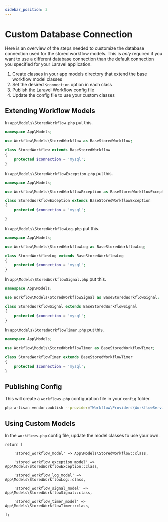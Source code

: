 ```yaml
---
sidebar_position: 3
---
```


# Custom Database Connection

Here is an overview of the steps needed to customize the database connection used for the stored workflow models. This is *only* required if you want to use a different database connection than the default connection you specified for your Laravel application.

1. Create classes in your app models directory that extend the base workflow model classes
2. Set the desired `$connection` option in each class
3. Publish the Laravel Workflow config file
4. Update the config file to use your custom classes

## Extending Workflow Models

In `app\Models\StoredWorkflow.php` put this.

```php
namespace App\Models;

use Workflow\Models\StoredWorkflow as BaseStoredWorkflow;

class StoredWorkflow extends BaseStoredWorkflow
{
    protected $connection = 'mysql';
}
```

In `app\Models\StoredWorkflowException.php` put this.


```php
namespace App\Models;

use Workflow\Models\StoredWorkflowException as BaseStoredWorkflowException;

class StoredWorkflowException extends BaseStoredWorkflowException
{
    protected $connection = 'mysql';

}
```

In `app\Models\StoredWorkflowLog.php` put this.


```php
namespace App\Models;

use Workflow\Models\StoredWorkflowLog as BaseStoredWorkflowLog;

class StoredWorkflowLog extends BaseStoredWorkflowLog
{
    protected $connection = 'mysql';
}
```

In `app\Models\StoredWorkflowSignal.php` put this.

```php
namespace App\Models;

use Workflow\Models\StoredWorkflowSignal as BaseStoredWorkflowSignal;

class StoredWorkflowSignal extends BaseStoredWorkflowSignal
{
    protected $connection = 'mysql';
}
```

In `app\Models\StoredWorkflowTimer.php` put this.

```php
namespace App\Models;

use Workflow\Models\StoredWorkflowTimer as BaseStoredWorkflowTimer;

class StoredWorkflowTimer extends BaseStoredWorkflowTimer
{
    protected $connection = 'mysql';
}
```

## Publishing Config

This will create a `workflows.php` configuration file in your `config` folder.

```bash
php artisan vendor:publish --provider="Workflow\Providers\WorkflowServiceProvider" --tag="config"
```

## Using Custom Models

In the `workflows.php` config file, update the model classes to use your own.

```
return [

    'stored_workflow_model' => App\Models\StoredWorkflow::class,

    'stored_workflow_exception_model' => App\Models\StoredWorkflowException::class,

    'stored_workflow_log_model' => App\Models\StoredWorkflowLog::class,

    'stored_workflow_signal_model' => App\Models\StoredWorkflowSignal::class,

    'stored_workflow_timer_model' => App\Models\StoredWorkflowTimer::class,

];
```
